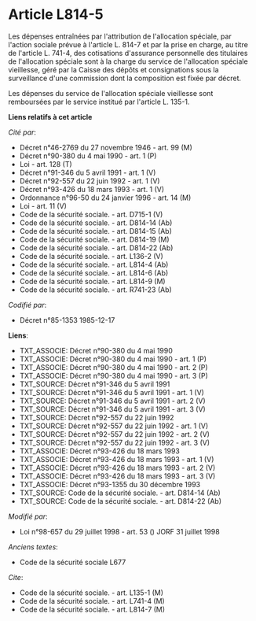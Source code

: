 # Article L814-5

Les dépenses entraînées par l'attribution de l'allocation spéciale, par l'action sociale prévue à l'article L. 814-7 et par
la prise en charge, au titre de l'article L. 741-4, des cotisations d'assurance personnelle des titulaires de l'allocation
spéciale sont à la charge du service de l'allocation spéciale vieillesse, géré par la Caisse des dépôts et consignations sous
la surveillance d'une commission dont la composition est fixée par décret.

Les dépenses du service de l'allocation spéciale vieillesse sont remboursées par le service institué par l'article L. 135-1.

**Liens relatifs à cet article**

_Cité par_:

  - Décret n°46-2769 du 27 novembre 1946 - art. 99 (M)
  - Décret n°90-380 du 4 mai 1990 - art. 1 (P)
  - Loi - art. 128 (T)
  - Décret n°91-346 du 5 avril 1991 - art. 1 (V)
  - Décret n°92-557 du 22 juin 1992 - art. 1 (V)
  - Décret n°93-426 du 18 mars 1993 - art. 1 (V)
  - Ordonnance n°96-50 du 24 janvier 1996 - art. 14 (M)
  - Loi - art. 11 (V)
  - Code de la sécurité sociale. - art. D715-1 (V)
  - Code de la sécurité sociale. - art. D814-14 (Ab)
  - Code de la sécurité sociale. - art. D814-15 (Ab)
  - Code de la sécurité sociale. - art. D814-19 (M)
  - Code de la sécurité sociale. - art. D814-22 (Ab)
  - Code de la sécurité sociale. - art. L136-2 (V)
  - Code de la sécurité sociale. - art. L814-4 (Ab)
  - Code de la sécurité sociale. - art. L814-6 (Ab)
  - Code de la sécurité sociale. - art. L814-9 (M)
  - Code de la sécurité sociale. - art. R741-23 (Ab)

_Codifié par_:

  - Décret n°85-1353 1985-12-17

**Liens**:

  - TXT_ASSOCIE: Décret n°90-380 du 4 mai 1990
  - TXT_ASSOCIE: Décret n°90-380 du 4 mai 1990 - art. 1 (P)
  - TXT_ASSOCIE: Décret n°90-380 du 4 mai 1990 - art. 2 (P)
  - TXT_ASSOCIE: Décret n°90-380 du 4 mai 1990 - art. 3 (P)
  - TXT_SOURCE: Décret n°91-346 du 5 avril 1991
  - TXT_SOURCE: Décret n°91-346 du 5 avril 1991 - art. 1 (V)
  - TXT_SOURCE: Décret n°91-346 du 5 avril 1991 - art. 2 (V)
  - TXT_SOURCE: Décret n°91-346 du 5 avril 1991 - art. 3 (V)
  - TXT_SOURCE: Décret n°92-557 du 22 juin 1992
  - TXT_SOURCE: Décret n°92-557 du 22 juin 1992 - art. 1 (V)
  - TXT_SOURCE: Décret n°92-557 du 22 juin 1992 - art. 2 (V)
  - TXT_SOURCE: Décret n°92-557 du 22 juin 1992 - art. 3 (V)
  - TXT_ASSOCIE: Décret n°93-426 du 18 mars 1993
  - TXT_ASSOCIE: Décret n°93-426 du 18 mars 1993 - art. 1 (V)
  - TXT_ASSOCIE: Décret n°93-426 du 18 mars 1993 - art. 2 (V)
  - TXT_ASSOCIE: Décret n°93-426 du 18 mars 1993 - art. 3 (V)
  - TXT_ASSOCIE: Décret n°93-1355 du 30 décembre 1993
  - TXT_SOURCE: Code de la sécurité sociale. - art. D814-14 (Ab)
  - TXT_SOURCE: Code de la sécurité sociale. - art. D814-22 (Ab)

_Modifié par_:

  - Loi n°98-657 du 29 juillet 1998 - art. 53 () JORF 31 juillet 1998

_Anciens textes_:

  - Code de la sécurité sociale L677

_Cite_:

  - Code de la sécurité sociale. - art. L135-1 (M)
  - Code de la sécurité sociale. - art. L741-4 (M)
  - Code de la sécurité sociale. - art. L814-7 (M)
